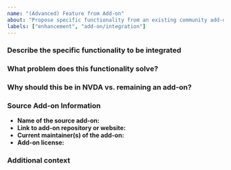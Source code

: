```yaml
---
name: "(Advanced) Feature from Add-on"
about: "Propose specific functionality from an existing community add-on for integration into NVDA."
labels: ["enhancement", "add-on/integration"]
---
```


### Describe the specific functionality to be integrated

### What problem does this functionality solve?

### Why should this be in NVDA vs. remaining an add-on?

### Source Add-on Information
* **Name of the source add-on:**
* **Link to add-on repository or website:**
* **Current maintainer(s) of the add-on:**
* **Add-on license:**

### Additional context
